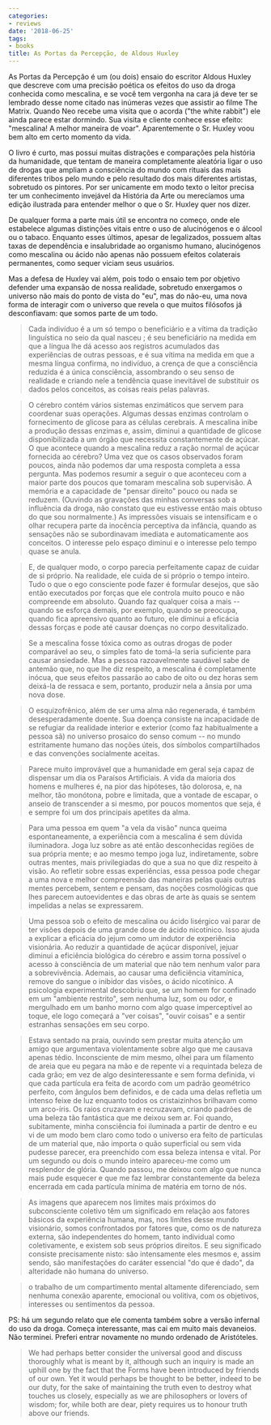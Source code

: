 ```yaml
---
categories:
- reviews
date: '2018-06-25'
tags:
- books
title: As Portas da Percepção, de Aldous Huxley
---
```


As Portas da Percepção é um (ou dois) ensaio do escritor Aldous Huxley que descreve com uma precisão poética os efeitos do uso da droga conhecida como mescalina, e se você tem vergonha na cara já deve ter se lembrado desse nome citado nas inúmeras vezes que assistir ao filme The Matrix. Quando Neo recebe uma visita que o acorda ("the white rabbit") ele ainda parece estar dormindo. Sua visita e cliente conhece esse efeito: "mescalina! A melhor maneira de voar". Aparentemente o Sr. Huxley voou bem alto em certo momento da vida.

O livro é curto, mas possui muitas distrações e comparações pela história da humanidade, que tentam de maneira completamente aleatória ligar o uso de drogas que ampliam a consciência do mundo com rituais das mais diferentes tribos pelo mundo e pelo resultado dos mais diferentes artistas, sobretudo os pintores. Por ser unicamente em modo texto o leitor precisa ter um conhecimento invejável da História da Arte ou merecíamos uma edição ilustrada para entender melhor o que o Sr. Huxley quer nos dizer.

De qualquer forma a parte mais útil se encontra no começo, onde ele estabelece algumas distinções vitais entre o uso de alucinógenos e o álcool ou o tabaco. Enquanto esses últimos, apesar de legalizados, possuem altas taxas de dependência e insalubridade ao organismo humano, alucinógenos como mescalina ou ácido não apenas não possuem efeitos colaterais permanentes, como sequer viciam seus usuários.

Mas a defesa de Huxley vai além, pois todo o ensaio tem por objetivo defender uma expansão de nossa realidade, sobretudo enxergamos o universo não mais do ponto de vista do "eu", mas do não-eu, uma nova forma de interagir com o universo que revela o que muitos filósofos já desconfiavam: que somos parte de um todo.

> Cada indivíduo é a um só tempo o beneficiário e a vítima da tradição linguística no seio da qual nasceu ; é seu beneficiário na medida em que a língua lhe dá acesso aos registros acumulados das experiências de outras pessoas, e é sua vítima na medida em que a mesma língua confirma, no indivíduo, a crença de que a consciência reduzida é a única consciência, assombrando o seu senso de realidade e criando nele a tendência quase inevitável de substituir os dados pelos conceitos, as coisas reais pelas palavras. 

> O cérebro contém vários sistemas enzimáticos que servem para coordenar suas operações. Algumas dessas enzimas controlam o fornecimento de glicose para as células cerebrais. A mescalina inibe a produção dessas enzimas e, assim, diminui a quantidade de glicose disponibilizada a um órgão que necessita constantemente de açúcar. O que acontece quando a mescalina reduz a ração normal de açúcar fornecida ao cérebro? Uma vez que os casos observados foram poucos, ainda não podemos dar uma resposta completa a essa pergunta. Mas podemos resumir a seguir o que aconteceu com a maior parte dos poucos que tomaram mescalina sob supervisão. A memória e a capacidade de "pensar direito" pouco ou nada se reduzem. (Ouvindo as gravações das minhas conversas sob a influência da droga, não constato que eu estivesse então mais obtuso do que sou normalmente.) As impressões visuais se intensificam e o olhar recupera parte da inocência perceptiva da infância, quando as sensações não se subordinavam imediata e automaticamente aos conceitos. O interesse pelo espaço diminui e o interesse pelo tempo quase se anula. 

> E, de qualquer modo, o corpo parecia perfeitamente capaz de cuidar de si próprio. Na realidade, ele cuida de si próprio o tempo inteiro. Tudo o que o ego consciente pode fazer é formular desejos, que são então executados por forças que ele controla muito pouco e não compreende em absoluto. Quando faz qualquer coisa a mais -- quando se esforça demais, por exemplo, quando se preocupa, quando fica apreensivo quanto ao futuro, ele diminui a eficácia dessas forças e pode até causar doenças no corpo desvitalizado. 

> Se a mescalina fosse tóxica como as outras drogas de poder comparável ao seu, o simples fato de tomá-la seria suficiente para causar ansiedade. Mas a pessoa razoavelmente saudável sabe de antemão que, no que lhe diz respeito, a mescalina é completamente inócua, que seus efeitos passarão ao cabo de oito ou dez horas sem deixá-la de ressaca e sem, portanto, produzir nela a ânsia por uma nova dose. 

> O esquizofrênico, além de ser uma alma não regenerada, é também desesperadamente doente. Sua doença consiste na incapacidade de se refugiar da realidade interior e exterior (como faz habitualmente a pessoa sã) no universo prosaico do senso comum -- no mundo estritamente humano das noções úteis, dos símbolos compartilhados e das convenções socialmente aceitas. 

> Parece muito improvável que a humanidade em geral seja capaz de dispensar um dia os Paraísos Artificiais. A vida da maioria dos homens e mulheres é, na pior das hipóteses, tão dolorosa, e, na melhor, tão monótona, pobre e limitada, que a vontade de escapar, o anseio de transcender a si mesmo, por poucos momentos que seja, é e sempre foi um dos principais apetites da alma. 

> Para uma pessoa em quem "a vela da visão" nunca queima espontaneamente, a experiência com a mescalina é sem dúvida iluminadora. Joga luz sobre as até então desconhecidas regiões de sua própria mente; e ao mesmo tempo joga luz, indiretamente, sobre outras mentes, mais privilegiadas do que a sua no que diz respeito à visão. Ao refletir sobre essas experiências, essa pessoa pode chegar a uma nova e melhor compreensão das maneiras pelas quais outras mentes percebem, sentem e pensam, das noções cosmológicas que lhes parecem autoevidentes e das obras de arte às quais se sentem impelidas a nelas se expressarem. 

> Uma pessoa sob o efeito de mescalina ou ácido lisérgico vai parar de ter visões depois de uma grande dose de ácido nicotínico. Isso ajuda a explicar a eficácia do jejum como um indutor de experiência visionária. Ao reduzir a quantidade de açúcar disponível, jejuar diminui a eficiência biológica do cérebro e assim torna possível o acesso à consciência de um material que não tem nenhum valor para a sobrevivência. Ademais, ao causar uma deficiência vitamínica, remove do sangue o inibidor das visões, o ácido nicotínico. A psicologia experimental descobriu que, se um homem for confinado em um "ambiente restrito", sem nenhuma luz, som ou odor, e mergulhado em um banho morno com algo quase imperceptível ao toque, ele logo começará a "ver coisas", "ouvir coisas" e a sentir estranhas sensações em seu corpo. 

> Estava sentado na praia, ouvindo sem prestar muita atenção um amigo que argumentava violentamente sobre algo que me causava apenas tédio. Inconsciente de mim mesmo, olhei para um filamento de areia que eu pegara na mão e de repente vi a requintada beleza de cada grão; em vez de algo desinteressante e sem forma definida, vi que cada partícula era feita de acordo com um padrão geométrico perfeito, com ângulos bem definidos, e de cada uma delas refletia um intenso feixe de luz enquanto todos os cristaizinhos brilhavam como um arco-íris. Os raios cruzavam e recruzavam, criando padrões de uma beleza tão fantástica que me deixou sem ar. Foi quando, subitamente, minha consciência foi iluminada a partir de dentro e eu vi de um modo bem claro como todo o universo era feito de partículas de um material que, não importa o quão superficial ou sem vida pudesse parecer, era preenchido com essa beleza intensa e vital. Por um segundo ou dois o mundo inteiro apareceu-me como um resplendor de glória. Quando passou, me deixou com algo que nunca mais pude esquecer e que me faz lembrar constantemente da beleza encerrada em cada partícula mínima de matéria em torno de nós. 

> As imagens que aparecem nos limites mais próximos do subconsciente coletivo têm um significado em relação aos fatores básicos da experiência humana, mas, nos limites desse mundo visionário, somos confrontados por fatores que, como os de natureza externa, são independentes do homem, tanto individual como coletivamente, e existem sob seus próprios direitos. E seu significado consiste precisamente nisto: são intensamente eles mesmos e, assim sendo, são manifestações do caráter essencial "do que é dado", da alteridade não humana do universo. 

> o trabalho de um compartimento mental altamente diferenciado, sem nenhuma conexão aparente, emocional ou volitiva, com os objetivos, interesses ou sentimentos da pessoa. 

PS: há um segundo relato que ele comenta também sobre a versão infernal do uso da droga. Começa interessante, mas cai em muito mais devaneios. Não terminei. Preferi entrar novamente no mundo ordenado de Aristóteles.

> We had perhaps better consider the universal good and discuss thoroughly what is meant by it, although such an inquiry is made an uphill one by the fact that the Forms have been introduced by friends of our own. Yet it would perhaps be thought to be better, indeed to be our duty, for the sake of maintaining the truth even to destroy what touches us closely, especially as we are philosophers or lovers of wisdom; for, while both are dear, piety requires us to honour truth above our friends.
